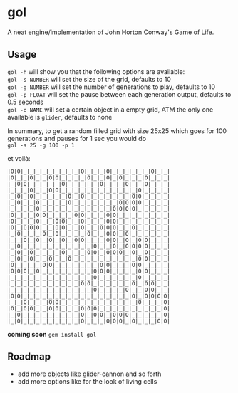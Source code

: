 gol
===

A neat engine/implementation of John Horton Conway's Game of Life.


Usage
-----

`gol -h` will show you that the following options are available:  
`gol -s NUMBER` will set the size of the grid, defaults to 10  
`gol -g NUMBER` will set the number of generations to play, defaults to 10  
`gol -p FLOAT` will set the pause between each generation output, defaults to 0.5 seconds  
`gol -o NAME` will set a certain object in a empty grid, ATM the only one available is `glider`, defaults to none

In summary, to get a random filled grid with size 25x25 which goes for 100 generations and pauses for 1 sec you would do  
`gol -s 25 -g 100 -p 1`  

et voilà:  

`
|O|O|_|_|_|_|_|_|_|_|_|O|_|_|_|O|_|_|_|_|_|_|O|_|_|  
|O|_|_|O|_|_|O|O|_|_|_|_|O|_|_|O|_|O|_|_|_|O|_|_|_|  
|_|O|O|_|_|_|_|_|O|_|_|_|_|_|O|_|_|_|O|_|_|O|_|_|_|  
|_|_|_|O|_|_|O|O|_|_|_|_|_|_|_|_|_|_|_|_|O|_|_|_|_|  
|_|O|_|O|_|_|_|_|_|O|_|O|_|_|_|_|_|_|_|O|O|_|_|_|_|  
|_|O|_|_|O|_|_|_|_|O|_|_|_|_|_|_|_|O|O|O|O|_|_|_|_|  
|_|_|_|_|O|_|_|_|_|_|_|_|_|_|_|_|O|O|O|O|_|_|_|_|_|  
|O|_|_|_|O|O|_|_|_|_|O|O|_|_|_|O|O|_|_|_|_|_|_|_|_|  
|O|_|_|_|O|_|_|O|O|_|_|O|_|_|_|O|O|_|_|_|_|_|_|_|_|  
|O|_|O|O|O|_|_|O|O|_|_|O|_|_|O|O|O|_|_|O|_|_|_|_|_|  
|_|O|_|_|_|O|_|O|_|_|_|_|O|_|_|O|O|_|O|_|_|_|_|_|_|  
|_|_|O|_|O|_|O|_|O|_|O|O|_|_|_|O|O|_|O|_|O|O|_|_|_|  
|_|O|_|_|_|_|_|_|_|_|_|_|_|O|_|_|O|_|O|O|O|O|_|_|_|  
|_|O|_|O|_|_|_|_|O|_|_|_|O|O|_|O|O|O|_|O|_|O|_|_|_|  
|_|O|_|O|_|_|O|_|_|O|_|_|_|_|_|_|_|_|_|_|O|O|_|_|_|  
|O|_|_|_|_|O|O|_|_|_|_|_|_|_|O|O|_|_|_|O|O|_|_|_|_|  
|O|O|O|_|O|_|_|_|_|_|_|_|_|O|O|O|_|_|_|_|O|O|_|_|_|  
|_|_|_|_|_|_|_|_|_|_|_|_|_|O|_|_|_|_|_|_|O|_|_|_|_|  
|_|_|_|_|_|_|_|_|_|_|_|O|O|_|_|_|_|_|_|O|_|O|O|_|_|  
|_|_|_|_|_|_|_|_|_|_|_|_|_|O|_|_|_|_|O|_|_|O|O|_|_|  
|O|O|_|_|_|_|_|_|_|_|_|_|_|_|_|_|_|_|_|O|_|O|O|O|O|  
|_|_|O|_|_|_|O|O|_|_|_|_|_|_|_|_|_|_|_|_|O|_|_|_|O|  
|O|_|O|O|_|_|O|O|_|_|_|O|O|O|_|_|_|_|_|_|_|_|_|_|O|  
|_|O|_|_|_|_|_|_|_|_|_|O|_|O|O|_|O|O|O|_|_|_|_|_|O|  
|_|O|_|_|_|_|_|_|_|_|_|O|_|_|_|O|O|O|_|O|_|_|_|O|O|  `  

**coming soon** `gem install gol`  

Roadmap
-------

*   add more objects like glider-cannon and so forth
*   add more options like for the look of living cells
